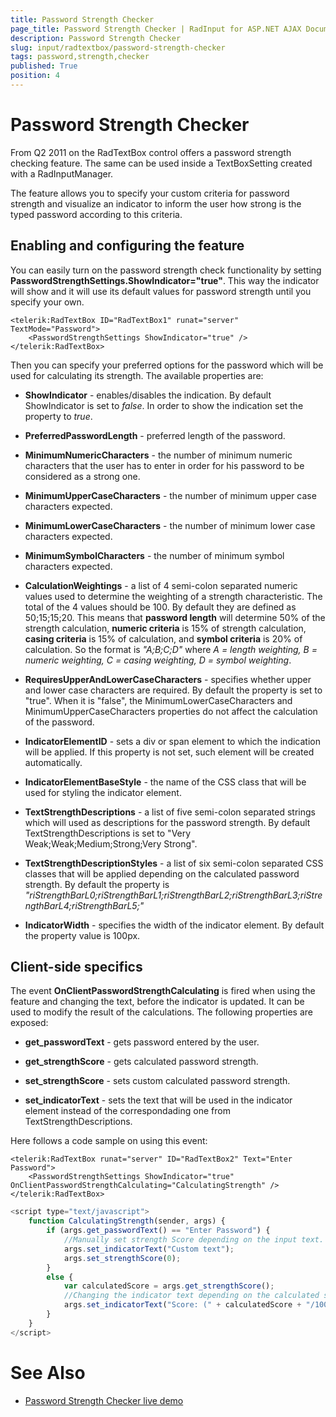 ```yaml
---
title: Password Strength Checker
page_title: Password Strength Checker | RadInput for ASP.NET AJAX Documentation
description: Password Strength Checker
slug: input/radtextbox/password-strength-checker
tags: password,strength,checker
published: True
position: 4
---
```


# Password Strength Checker



From Q2 2011 on the RadTextBox control offers a password strength checking feature. The same can be used inside a TextBoxSetting created with a RadInputManager.

The feature allows you to specify your custom criteria for password strength and visualize an indicator to inform the user how strong is the typed password according to this criteria.

## Enabling and configuring the feature

You can easily turn on the password strength check functionality by setting **PasswordStrengthSettings.ShowIndicator="true"**. This way the indicator will show and it will use its default values for password strength until you specify your own.

````ASPNET
<telerik:RadTextBox ID="RadTextBox1" runat="server" TextMode="Password">
	<PasswordStrengthSettings ShowIndicator="true" />
</telerik:RadTextBox>
````



Then you can specify your preferred options for the password which will be used for calculating its strength. The available properties are:

* **ShowIndicator** - enables/disables the indication. By default ShowIndicator is set to *false*. In order to show the indication set the property to *true*.

* **PreferredPasswordLength** - preferred length of the password.

* **MinimumNumericCharacters** - the number of minimum numeric characters that the user has to enter in order for his password to be considered as a strong one.

* **MinimumUpperCaseCharacters** - the number of minimum upper case characters expected.

* **MinimumLowerCaseCharacters** - the number of minimum lower case characters expected.

* **MinimumSymbolCharacters** - the number of minimum symbol characters expected.

* **CalculationWeightings** - a list of 4 semi-colon separated numeric values used to determine the weighting of a strength characteristic. The total of the 4 values should be 100. By default they are defined as 50;15;15;20. This means that **password length** will determine 50% of the strength calculation, **numeric criteria** is 15% of strength calculation, **casing criteria** is 15% of calculation, and **symbol criteria** is 20% of calculation. So the format is *"A;B;C;D"* where *A = length weighting, B = numeric weighting, C = casing weighting, D = symbol weighting*.

* **RequiresUpperAndLowerCaseCharacters** - specifies whether upper and lower case characters are required. By default the property is set to "true". When it is "false", the MinimumLowerCaseCharacters and MinimumUpperCaseCharacters properties do not affect the calculation of the password.

* **IndicatorElementID** - sets a div or span element to which the indication will be applied. If this property is not set, such element will be created automatically.

* **IndicatorElementBaseStyle** - the name of the CSS class that will be used for styling the indicator element.

* **TextStrengthDescriptions** - a list of five semi-colon separated strings which will used as descriptions for the password strength. By default TextStrengthDescriptions is set to "Very Weak;Weak;Medium;Strong;Very Strong".

* **TextStrengthDescriptionStyles** - a list of six semi-colon separated CSS classes that will be applied depending on the calculated password strength. By default the property is *"riStrengthBarL0;riStrengthBarL1;riStrengthBarL2;riStrengthBarL3;riStrengthBarL4;riStrengthBarL5;"*

* **IndicatorWidth** - specifies the width of the indicator element. By default the property value is 100px.

## Client-side specifics

The event **OnClientPasswordStrengthCalculating** is fired when using the feature and changing the text, before the indicator is updated. It can be used to modify the result of the calculations. The following properties are exposed:

* **get_passwordText** - gets password entered by the user.

* **get_strengthScore** - gets calculated password strength.

* **set_strengthScore** - sets custom calculated password strength.

* **set_indicatorText** - sets the text that will be used in the indicator element instead of the correspondading one from TextStrengthDescriptions.

Here follows a code sample on using this event:



````ASPNET
<telerik:RadTextBox runat="server" ID="RadTextBox2" Text="Enter Password">
	<PasswordStrengthSettings ShowIndicator="true" OnClientPasswordStrengthCalculating="CalculatingStrength" />
</telerik:RadTextBox>
````
````JavaScript
<script type="text/javascript">
	function CalculatingStrength(sender, args) {
		if (args.get_passwordText() == "Enter Password") {
			//Manually set strength Score depending on the input text.
			args.set_indicatorText("Custom text");
			args.set_strengthScore(0);
		}
		else {
			var calculatedScore = args.get_strengthScore();
			//Changing the indicator text depending on the calculated score.
			args.set_indicatorText("Score: (" + calculatedScore + "/100)");
		}
	}
</script>
````


# See Also

 * [Password Strength Checker live demo](http://demos.telerik.com/aspnet-ajax/input/examples/common/passwordstrengthchecker/defaultcs.aspx)
